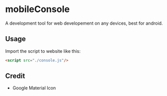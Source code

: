 # mobileConsole
A development tool for web developement on any devices, best for android.

## Usage
Import the script to website like this:
```html
<script src="./console.js"/>
```

## Credit
* Google Material Icon
